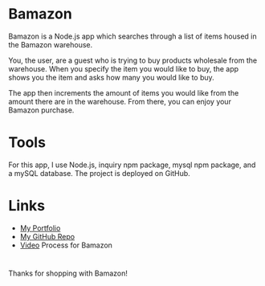 # Bamazon
Bamazon is a Node.js app which searches through a list of items housed in the Bamazon warehouse. 

You, the user, are a guest who is trying to buy products wholesale from the warehouse. When you specify the item you would like to buy, the app shows you the item and asks how many you would like to buy. 

The app then increments the amount of items you would like from the amount there are in the warehouse. From there, you can enjoy your Bamazon purchase. 

# Tools
For this app, I use Node.js, inquiry npm package, mysql npm package, and a mySQL database. The project is deployed on GitHub. 

# Links

* [My Portfolio](https://gelissa.github.io/gelissaPortfolio/)
* [My GitHub Repo](https://github.com/gelissa/bamazon)
* [Video]() Process for Bamazon

#
Thanks for shopping with Bamazon!